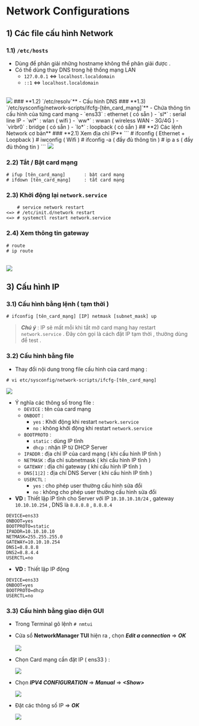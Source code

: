# Network Configurations
## **1) Các file cấu hình Network**
### **1.1) `/etc/hosts`**
- Dùng để phân giải những hostname không thể phân giải được .
- Có thể dùng thay DNS trong hệ thống mạng LAN
    - `127.0.0.1` <=> `localhost.localdomain`
    - `::1` <=> `localhost.localdomain`<br><br>
<img src=https://i.imgur.com/4Mg2DpV.png>
### **1.2) `/etc/resolv`**
- Cấu hình DNS
### **1.3) `/etc/sysconfig/network-scripts/ifcfg-[tên_card_mạng]`**
- Chứa thông tin cấu hình của từng card mạng
    - `ens33` : ethernet ( có sẵn )
    - `sl*` : serial line IP
    - `wl*` : wlan ( wifi )
    - `ww*` : wwan ( wireless WAN - 3G/4G )
    - `virbr0` : bridge ( có sẵn )
    - `lo*` : loopback ( có sẵn )
## **2) Các lệnh Network cơ bản**
### **2.1) Xem địa chỉ IP**
```
# ifconfig       ( Ethernet + Loopback )
# iwconfig       ( Wifi )
# ifconfig -a    ( đầy đủ thông tin )
# ip a s         ( đầy đủ thông tin )
```
<img src=https://i.imgur.com/Bkm0Crs.png>

### **2.2) Tắt / Bật card mạng**
```
# ifup [tên_card_mạng]       : bật card mạng
# ifdown [tên_card_mạng]     : tắt card mạng
```
### **2.3) Khởi động lại `network.service`**
```
    # service network restart
<=> # /etc/init.d/network restart
<=> # systemctl restart network.service
```
### **2.4) Xem thông tin gateway**
```
# route
# ip route
```
<br>
    <img src=https://i.imgur.com/WOSYkSb.png>

## **3) Cấu hình IP**
### **3.1) Cấu hình bằng lệnh ( tạm thời )**
```
# ifconfig [tên_card_mạng] [IP] netmask [subnet_mask] up
```
> ***Chú ý*** : IP sẽ mất mỗi khi tắt mở card mạng hay restart `network.service` . Đây còn gọi là cách đặt IP tạm thời , thường dùng để test .
### **3.2) Cấu hình bằng file**
- Thay đổi nội dung trong file cấu hình của card mạng :
```
# vi etc/sysconfig/network-scripts/ifcfg-[tên_card_mạng]
```
<img src=https://i.imgur.com/Rbr32T6.png>

- Ý nghĩa các thông số trong file :
    - `DEVICE` : tên của card mạng
    - `ONBOOT` :
        - `yes` : Khởi động khi restart `network.service`
        - `no` : không khởi động khi restart `network.service`
    - `BOOTPROTO` : 
        - `static` : dùng IP tĩnh
        - `dhcp` : nhận IP từ DHCP Server
    - `IPADDR` : địa chỉ IP của card mạng ( khi cấu hình IP tĩnh )
    - `NETMASK` : địa chỉ subnetmask ( khi cấu hình IP tĩnh )
    - `GATEWAY` : địa chỉ gateway ( khi cấu hình IP tĩnh )
    - `DNS[1|2]` : địa chỉ DNS Server ( khi cấu hình IP tĩnh )
    - `USERCTL` :
        - `yes` : cho phép user thường cấu hình sửa đổi
        - `no` : không cho phép user thường cấu hình sửa đổi
- **VD :** Thiết lập IP tĩnh cho Server với IP `10.10.10.10/24` , gateway `10.10.10.254` , DNS là `8.8.8.8` , `8.8.8.4`
```
DEVICE=ens33
ONBOOT=yes
BOOTPROTO=static
IPADDR=10.10.10.10
NETMASK=255.255.255.0
GATEWAY=10.10.10.254
DNS1=8.8.8.8
DNS2=8.8.4.4
USERCTL=no
```
- **VD :** Thiết lập IP động
```
DEVICE=ens33
ONBOOT=yes
BOOTPROTO=dhcp
USERCTL=no
```
### **3.3) Cấu hình bằng giao diện GUI**
- Trong Terminal gõ lệnh `# nmtui`
- Cửa sổ **NetworkManager TUI** hiện ra , chọn ***Edit a connection*** => ***OK***<br><br>
    <img src=https://i.imgur.com/DmkBT3j.png>

- Chọn Card mạng cần đặt IP ( ens33 ) :

    <img src=https://i.imgur.com/17eijW6.png>

- Chọn ***IPV4 CONFIGURATION*** => ***Manual*** => ***&lt;Show&gt;***

    <img src=https://i.imgur.com/RSVrpJd.png>

- Đặt các thông số IP => ***OK***

    <img src=https://i.imgur.com/rbU1tFV.png>